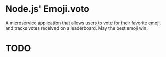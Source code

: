 # Node.js' Emoji.voto

A microservice application that allows users to vote for their favorite emoji,
and tracks votes received on a leaderboard. May the best emoji win.

# TODO
